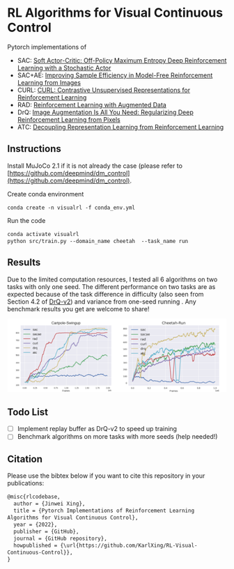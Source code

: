 # RL Algorithms for Visual Continuous Control
Pytorch implementations of   
* SAC: [Soft Actor-Critic: Off-Policy Maximum Entropy Deep Reinforcement Learning with a Stochastic Actor](https://arxiv.org/abs/1801.01290)
* SAC+AE: [Improving Sample Efficiency in Model-Free Reinforcement Learning from Images](https://arxiv.org/abs/1910.01741)
* CURL: [CURL: Contrastive Unsupervised Representations for Reinforcement Learning](https://arxiv.org/abs/2004.04136)  
* RAD: [Reinforcement Learning with Augmented Data](https://arxiv.org/abs/2004.14990)
* DrQ: [Image Augmentation Is All You Need: Regularizing Deep Reinforcement Learning from Pixels](https://arxiv.org/abs/2004.13649)
* ATC: [Decoupling Representation Learning from Reinforcement Learning](https://arxiv.org/abs/2009.08319)



## Instructions
Install MuJoCo 2.1 if it is not already the case (please refer to [https://github.com/deepmind/dm_control](https://github.com/deepmind/dm_control). 

Create conda environment
```
conda create -n visualrl -f conda_env.yml
```

Run the code
```
conda activate visualrl
python src/train.py --domain_name cheetah  --task_name run
```

## Results
Due to the limited computation resources, I tested all 6 algorithms on two tasks with only one seed. The different performance on two tasks are as expected because of the task difference in difficulty (also seen from Section 4.2 of [DrQ-v2](https://arxiv.org/abs/2107.09645)) and variance from one-seed running . Any benchmark results you get are welcome to share!

![result](assets/result.png "results on cartpole swingup and cheetah run") 

## Todo List  
- [ ] Implement replay buffer as DrQ-v2 to speed up training
- [ ] Benchmark algorithms on more tasks with more seeds (help needed!)
## Citation
Please use the bibtex below if you want to cite this repository in your publications:
````
@misc{rlcodebase,
  author = {Jinwei Xing},
  title = {Pytorch Implementations of Reinforcement Learning Algorithms for Visual Continuous Control},
  year = {2022},
  publisher = {GitHub},
  journal = {GitHub repository},
  howpublished = {\url{https://github.com/KarlXing/RL-Visual-Continuous-Control}},
}
````